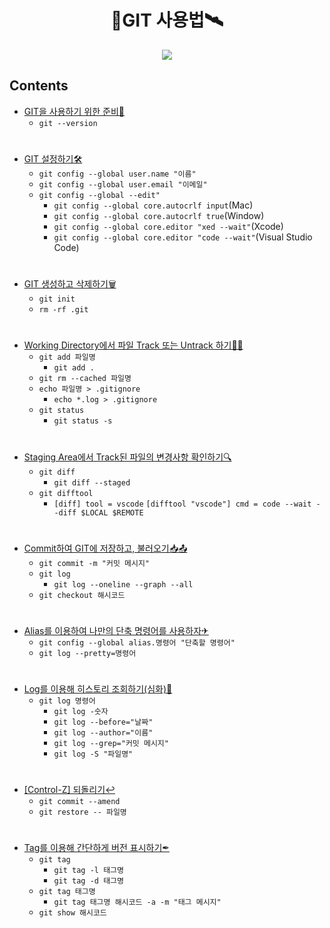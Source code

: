 <h1 align = "center">🚀GIT 사용법🛰</h1>

<p align = "center"><img src = "https://git-scm.com/images/logo@2x.png"/></p>

## Contents
- [GIT을 사용하기 위한 준비💾](https://github.com/sustainable-git/GIT/blob/main/contents/01_preparation.md)
  - `git --version`
#
- [GIT 설정하기🛠](https://github.com/sustainable-git/GIT/blob/main/contents/02_setting.md)
  - `git config --global user.name "이름"`
  - `git config --global user.email "이메일"`
  - `git config --global --edit"`
    - `git config --global core.autocrlf input`(Mac)
    - `git config --global core.autocrlf true`(Window)
    - `git config --global core.editor "xed --wait"`(Xcode)
    - `git config --global core.editor "code --wait"`(Visual Studio Code)
#
- [GIT 생성하고 삭제하기🗑](https://github.com/sustainable-git/GIT/blob/main/contents/03_init.md)
  -  `git init`
  -  `rm -rf .git`
#
- [Working Directory에서 파일 Track 또는 Untrack 하기👀✨](https://github.com/sustainable-git/GIT/blob/main/contents/04_add.md)
  -  `git add 파일명`
     -  `git add .`
  -  `git rm --cached 파일명`
  -  `echo 파일명 > .gitignore`
     - `echo *.log > .gitignore`
  -  `git status`
     -  `git status -s`
#
- [Staging Area에서 Track된 파일의 변경사항 확인하기🔍](https://github.com/sustainable-git/GIT/blob/main/contents/05_diff.md)
  - `git diff`
    - `git diff --staged`
  - `git difftool`
    - `[diff] tool = vscode` `[difftool "vscode"] cmd = code --wait --diff $LOCAL $REMOTE`
#
- [Commit하여 GIT에 저장하고, 불러오기📥📤](https://github.com/sustainable-git/GIT/blob/main/contents/06_commit.md)
  - `git commit -m "커밋 메시지"`
  - `git log`
    - `git log --oneline --graph --all`
  - `git checkout 해시코드`
#
- [Alias를 이용하여 나만의 단축 명령어를 사용하자✈](https://github.com/sustainable-git/GIT/blob/main/contents/07_alias.md)
  - `git config --global alias.명령어 "단축할 명령어"`
  - `git log --pretty=명령어`
#
- [Log를 이용해 히스토리 조회하기(심화)📑](https://github.com/sustainable-git/GIT/blob/main/contents/08_log.md)
  - `git log 명령어`
    - `git log -숫자`
    - `git log --before="날짜"`
    - `git log --author="이름"`
    - `git log --grep="커밋 메시지"`
    - `git log -S "파일명"`
#
- [[Control-Z] 되돌리기↩](https://github.com/sustainable-git/GIT/blob/main/contents/09_undo.md)
  - `git commit --amend`
  - `git restore -- 파일명`
#
- [Tag를 이용해 간단하게 버전 표시하기✒](https://github.com/sustainable-git/GIT/blob/main/contents/10_tag.md)
  - `git tag`
    - `git tag -l 태그명`
    - `git tag -d 태그명`
  - `git tag 태그명`
    - `git tag 태그명 해시코드 -a -m "태그 메시지"`
  - `git show 해시코드`
